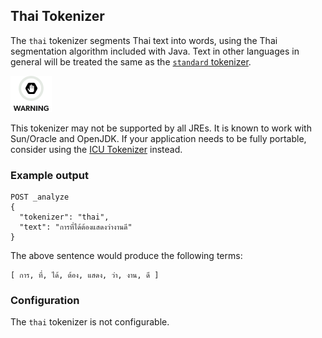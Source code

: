 ## Thai Tokenizer

The `thai` tokenizer segments Thai text into words, using the Thai segmentation algorithm included with Java. Text in other languages in general will be treated the same as the [`standard` tokenizer](analysis-standard-tokenizer.html).

![Warning](/images/icons/warning.png)

This tokenizer may not be supported by all JREs. It is known to work with Sun/Oracle and OpenJDK. If your application needs to be fully portable, consider using the [ICU Tokenizer](https://www.elastic.co/guide/en/elasticsearch/plugins/5.4/analysis-icu-tokenizer.html) instead.

### Example output
    
    
    POST _analyze
    {
      "tokenizer": "thai",
      "text": "การที่ได้ต้องแสดงว่างานดี"
    }

The above sentence would produce the following terms:
    
    
    [ การ, ที่, ได้, ต้อง, แสดง, ว่า, งาน, ดี ]

### Configuration

The `thai` tokenizer is not configurable.
